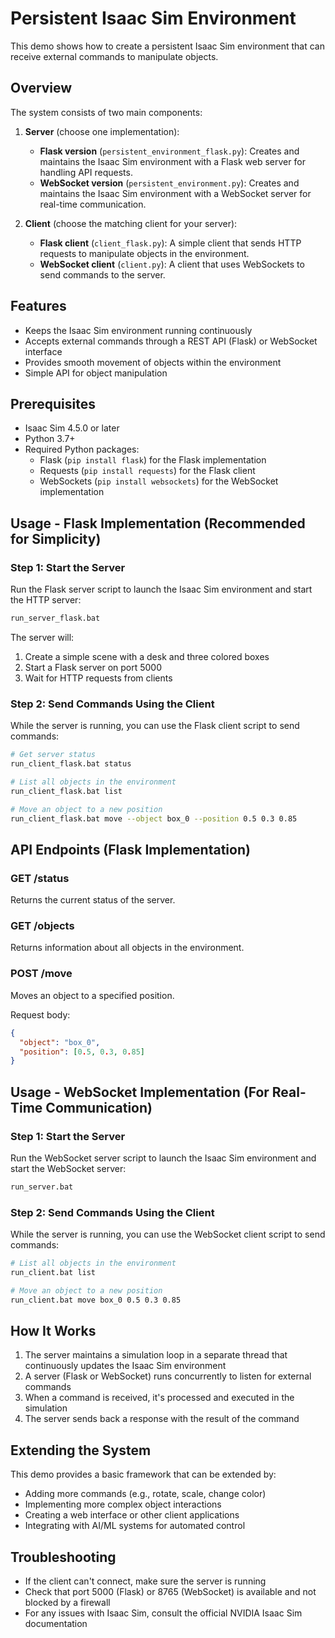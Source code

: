# Persistent Isaac Sim Environment

This demo shows how to create a persistent Isaac Sim environment that can receive external commands to manipulate objects.

## Overview

The system consists of two main components:

1. **Server** (choose one implementation):
   - **Flask version** (`persistent_environment_flask.py`): Creates and maintains the Isaac Sim environment with a Flask web server for handling API requests.
   - **WebSocket version** (`persistent_environment.py`): Creates and maintains the Isaac Sim environment with a WebSocket server for real-time communication.

2. **Client** (choose the matching client for your server):
   - **Flask client** (`client_flask.py`): A simple client that sends HTTP requests to manipulate objects in the environment.
   - **WebSocket client** (`client.py`): A client that uses WebSockets to send commands to the server.

## Features

- Keeps the Isaac Sim environment running continuously
- Accepts external commands through a REST API (Flask) or WebSocket interface
- Provides smooth movement of objects within the environment
- Simple API for object manipulation

## Prerequisites

- Isaac Sim 4.5.0 or later
- Python 3.7+
- Required Python packages:
  - Flask (`pip install flask`) for the Flask implementation
  - Requests (`pip install requests`) for the Flask client
  - WebSockets (`pip install websockets`) for the WebSocket implementation

## Usage - Flask Implementation (Recommended for Simplicity)

### Step 1: Start the Server

Run the Flask server script to launch the Isaac Sim environment and start the HTTP server:

```bash
run_server_flask.bat
```

The server will:

1. Create a simple scene with a desk and three colored boxes
2. Start a Flask server on port 5000
3. Wait for HTTP requests from clients

### Step 2: Send Commands Using the Client

While the server is running, you can use the Flask client script to send commands:

```bash
# Get server status
run_client_flask.bat status

# List all objects in the environment
run_client_flask.bat list

# Move an object to a new position
run_client_flask.bat move --object box_0 --position 0.5 0.3 0.85
```

## API Endpoints (Flask Implementation)

### GET /status

Returns the current status of the server.

### GET /objects

Returns information about all objects in the environment.

### POST /move

Moves an object to a specified position.

Request body:

```json
{
  "object": "box_0",
  "position": [0.5, 0.3, 0.85]
}
```

## Usage - WebSocket Implementation (For Real-Time Communication)

### Step 1: Start the Server

Run the WebSocket server script to launch the Isaac Sim environment and start the WebSocket server:

```bash
run_server.bat
```

### Step 2: Send Commands Using the Client

While the server is running, you can use the WebSocket client script to send commands:

```bash
# List all objects in the environment
run_client.bat list

# Move an object to a new position
run_client.bat move box_0 0.5 0.3 0.85
```

## How It Works

1. The server maintains a simulation loop in a separate thread that continuously updates the Isaac Sim environment
2. A server (Flask or WebSocket) runs concurrently to listen for external commands
3. When a command is received, it's processed and executed in the simulation
4. The server sends back a response with the result of the command

## Extending the System

This demo provides a basic framework that can be extended by:

- Adding more commands (e.g., rotate, scale, change color)
- Implementing more complex object interactions
- Creating a web interface or other client applications
- Integrating with AI/ML systems for automated control

## Troubleshooting

- If the client can't connect, make sure the server is running
- Check that port 5000 (Flask) or 8765 (WebSocket) is available and not blocked by a firewall
- For any issues with Isaac Sim, consult the official NVIDIA Isaac Sim documentation
